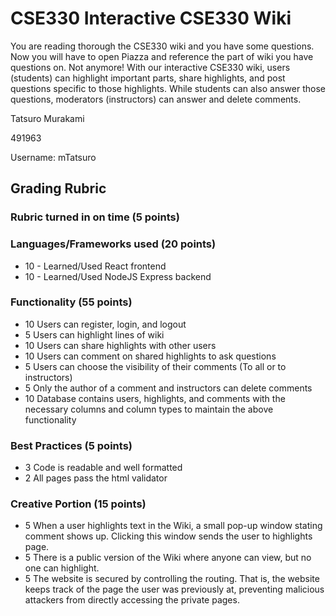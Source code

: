 # CSE330 Interactive CSE330 Wiki
You are reading thorough the CSE330 wiki and you have some questions. Now you will have to open Piazza and reference the part of wiki you have questions on. Not anymore! With our interactive CSE330 wiki, users (students) can highlight important parts, share highlights, and post questions specific to those highlights. While students can also answer those questions, moderators (instructors) can answer and delete comments.


Tatsuro Murakami

491963

Username: mTatsuro

## Grading Rubric
### Rubric turned in on time (5 points)
### Languages/Frameworks used (20 points)
- 10 - Learned/Used React frontend
- 10 - Learned/Used NodeJS Express backend
### Functionality (55 points)
- 10 Users can register, login, and logout
- 5 Users can highlight lines of wiki
- 10 Users can share highlights with other users
- 10 Users can comment on shared highlights to ask questions
- 5 Users can choose the visibility of their comments (To all or to instructors)
- 5 Only the author of a comment and instructors can delete comments
- 10 Database contains users, highlights, and comments with the necessary columns and column types to maintain the above functionality
### Best Practices (5 points)
- 3 Code is readable and well formatted
- 2 All pages pass the html validator
### Creative Portion (15 points)
- 5 When a user highlights text in the Wiki, a small pop-up window stating comment shows up. Clicking this window sends the user to highlights page.
- 5 There is a public version of the Wiki where anyone can view, but no one can highlight.
- 5 The website is secured by controlling the routing. That is, the website keeps track of the page the user was previously at, preventing malicious attackers from directly accessing the private pages.
